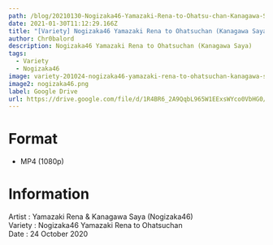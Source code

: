 ```yaml
---
path: /blog/20210130-Nogizaka46-Yamazaki-Rena-to-Ohatsu-chan-Kanagawa-Saya
date: 2021-01-30T11:12:29.166Z
title: "[Variety] Nogizaka46 Yamazaki Rena to Ohatsuchan (Kanagawa Saya)"
author: Chr0balord
description: Nogizaka46 Yamazaki Rena to Ohatsuchan (Kanagawa Saya)
tags:
  - Variety
  - Nogizaka46
image: variety-201024-nogizaka46-yamazaki-rena-to-ohatsuchan-kanagawa-saya-.mp4_thumbs.jpg
image2: nogizaka46.png
label: Google Drive
url: https://drive.google.com/file/d/1R4BR6_2A9QqbL965W1EExsWYco0VbHG0/view?usp=sharing
---
```

# Format

* MP4 (1080p)

# Information

Artist : Yamazaki Rena & Kanagawa Saya (Nogizaka46)\
Variety : Nogizaka46 Yamazaki Rena to Ohatsuchan <br>
Date : 24 October 2020